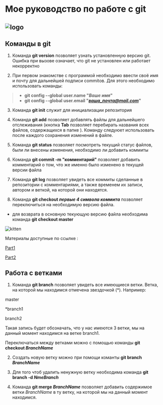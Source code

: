 # Мое руководство по работе с git
## ![logo](https://upload.wikimedia.org/wikipedia/commons/thumb/e/e0/Git-logo.svg/768px-Git-logo.svg.png)

## Команды в git
1. Команда **git version** позволяет узнать установленную версию git. Ошибка при вызове означает, что git не установлен или работает некорректно 

2. При первом знакомстве с программой необходимо ввести своё имя и почту для дальнейшей подписи commitов. Для этого необходимо использовать команды:
>* **git config --global user.name "*Ваше имя*"**
>* **git config --global user.email "*ваша_почта@mail.com*"**

3. Команда  **git init** служит для инициализации репозитория

4. Команда **git add** позволяет добавлять файлы для дальнейшего отслеживания (кнопка **Tab** позволяет перебирать названия всех файлов, содержащихся в папке ). Команду следуюет использовать после каждого сохранения изменений в файле.

5. Команда **git status** позволяет посмотреть текущий статус файлов, были ли внесены изменения, необходимо ли добавить коммиты

6. Команда **git commit -m "комментарий"** позволяет добавить комментарий о том, что же именно было изменено в текущей версии файла 

7. Команда **git log** позволяет увидеть все коммиты сделанные в репозитории с комментариями, а также временем их записи, автором и веткой, на которой они находятся.

8. Команда **git checkout *первые 4 символа коммита*** позволяет переключиться на необходимую версию файла.
 * для возврата в основную текующую версию файла необходима команда **git checkout master**


![kitten](https://www.meme-arsenal.com/memes/2190418ec9c81827d7f180fa40d84252.jpg)

Материалы доступные по ссылке :

[Part1](https://habr.com/ru/post/541258/)

[Part2](https://habr.com/ru/post/542616/)

## Работа с ветками
1. Команда **git branch** позволяет увидеть все имеющиеся ветки. Ветка, на которой мы находимся отмечена звездочкой (*). Например:

master

*branch1

branch2

Такая запись будет обозначать, что у нас имеются 3 ветки, мы на данный момент находимся на ветке branch1. 

Переключаться между ветками можно с помощью команды **git checkout _BranchName_**

2. Создать новую ветку можно при помощи команты **git branch _BranchName_**

3. Для того чтоб удалить ненужную ветку необходима команда **git branch -d _NmeBranch_**

4. Команда **git merge _BranchName_** позволяет добавить содержимое ветки _BranchName_ в ту ветку, на которой мы на данный момент находимся.